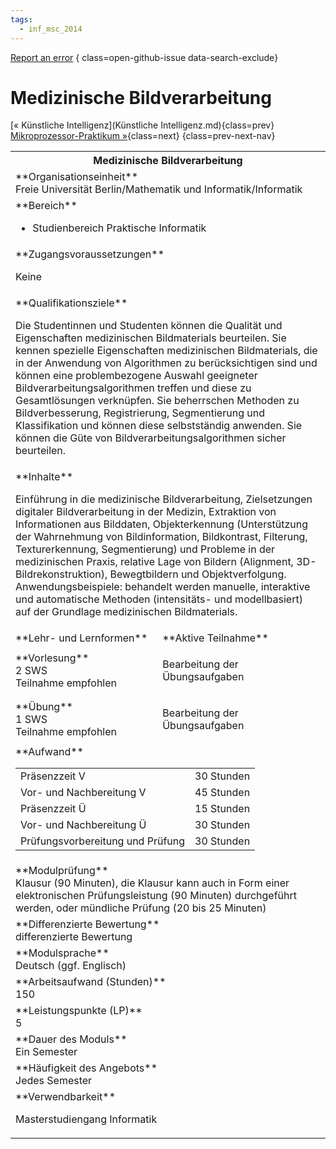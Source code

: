 ```yaml
---
tags:
  - inf_msc_2014
---
```

[Report an error](https://github.com/SGSSGene/FUB-SUP/issues/new?title=Error%20in%20%22Medizinische%20Bildverarbeitung%22&body=There%20seems%20to%20be%20an%20error%20in%20module%20%22Medizinische%20Bildverarbeitung%22%2E%0A%0A%3CDescribe%20here%20a%20slightly%20more%20detailed%20description%20of%20what%20is%20wrong%3E&labels=bug)
{ class=open-github-issue data-search-exclude}

# Medizinische Bildverarbeitung

[« Künstliche Intelligenz](Künstliche Intelligenz.md){class=prev}
[Mikroprozessor-Praktikum »](Mikroprozessor-Praktikum.md){class=next}
{class=prev-next-nav}

<table markdown id="moduledesc">
<tr markdown class="moduledesc_head"><th colspan="2">Medizinische Bildverarbeitung </th></tr>
<tr markdown><td colspan="2">**Organisationseinheit**   <br>Freie Universität Berlin/Mathematik und Informatik/Informatik</td></tr>

<tr markdown><td colspan="2">**Bereich**<br>


- Studienbereich Praktische Informatik

</td></tr>

<tr markdown><td colspan="2">**Zugangsvoraussetzungen** <br>

Keine


</td></tr>
<tr markdown><td colspan="2">**Qualifikationsziele**    <br>

Die Studentinnen und Studenten können die Qualität und Eigenschaften
medizinischen Bildmaterials beurteilen. Sie kennen spezielle Eigenschaften
medizinischen Bildmaterials, die in der Anwendung von Algorithmen zu
berücksichtigen sind und können eine problembezogene Auswahl geeigneter
Bildverarbeitungsalgorithmen treffen und diese zu Gesamtlösungen verknüpfen.
Sie beherrschen Methoden zu Bildverbesserung, Registrierung, Segmentierung
und Klassifikation und können diese selbstständig anwenden. Sie können die
Güte von Bildverarbeitungsalgorithmen sicher beurteilen.


</td></tr>
<tr markdown><td colspan="2">**Inhalte**                <br>

Einführung in die medizinische Bildverarbeitung, Zielsetzungen digitaler
Bildverarbeitung in der Medizin, Extraktion von Informationen aus Bilddaten,
Objekterkennung (Unterstützung der Wahrnehmung von Bildinformation,
Bildkontrast, Filterung, Texturerkennung, Segmentierung) und Probleme in der
medizinischen Praxis, relative Lage von Bildern (Alignment,
3D-Bildrekonstruktion), Bewegtbildern und Objektverfolgung.
Anwendungsbeispiele: behandelt werden manuelle, interaktive und automatische
Methoden (intensitäts- und modellbasiert) auf der Grundlage medizinischen
Bildmaterials.


</td></tr>

<tr markdown><td>**Lehr- und Lernformen**</td><td>**Aktive Teilnahme**</td></tr>
<tr markdown><td> **Vorlesung** <br>2 SWS <br> Teilnahme empfohlen</td><td>

Bearbeitung der Übungsaufgaben
</td></tr>
<tr markdown><td> **Übung** <br>1 SWS <br> Teilnahme empfohlen</td><td>

Bearbeitung der Übungsaufgaben
</td></tr>
<tr markdown><td colspan="2">**Aufwand**                <br>
<table class="aufwand_table">
<tr><td>Präsenzzeit V</td><td>30 Stunden</td></tr>
<tr><td>Vor- und Nachbereitung V</td><td>45 Stunden</td></tr>
<tr><td>Präsenzzeit Ü</td><td>15 Stunden</td></tr>
<tr><td>Vor- und Nachbereitung Ü</td><td>30 Stunden</td></tr>
<tr><td>Prüfungsvorbereitung und Prüfung</td><td>30 Stunden</td></tr>
</table>

</td></tr>
<tr markdown><td colspan="2">**Modulprüfung**             <br>Klausur (90 Minuten), die Klausur kann auch in Form einer elektronischen
Prüfungsleistung (90 Minuten) durchgeführt werden, oder mündliche Prüfung
(20 bis 25 Minuten)


</td></tr>
<tr markdown><td colspan="2">**Differenzierte Bewertung** <br>differenzierte Bewertung

</td></tr>
<tr markdown><td colspan="2">**Modulsprache**             <br>Deutsch (ggf. Englisch)</td></tr>
<tr markdown><td colspan="2">**Arbeitsaufwand (Stunden)** <br>150</td></tr>
<tr markdown><td colspan="2">**Leistungspunkte (LP)**     <br>5</td></tr>
<tr markdown><td colspan="2">**Dauer des Moduls**         <br>Ein Semester</td></tr>
<tr markdown><td colspan="2">**Häufigkeit des Angebots**  <br>Jedes Semester</td></tr>
<tr markdown><td colspan="2">**Verwendbarkeit**           <br>

Masterstudiengang Informatik


</td></tr>


</table>
